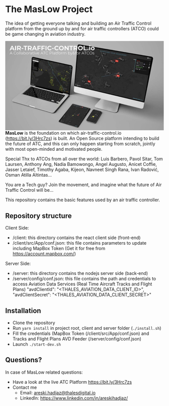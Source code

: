 # The MasLow Project
The idea of getting everyone talking and building an Air Traffic Control platform from the ground up by and for air traffic controllers (ATCO) could be game changing in aviation industry. 

<img src="client/resources/Thumbnail.jpg"
     alt="Air-Traffic-Control.io Thumbnail"
     style="float: left; margin-right: 10px;" />
     
**MasLow** is the foundation on which air-traffic-control.io (https://bit.ly/3Hrc7zs) is built. An Open Source platform intending to build the future of ATC, and this can only happen starting from scratch, jointly with most open-minded and motivated people. 


Special Thx to ATCOs from all over the world: Luis Barbero, Pavol Sitar, Tom Laursen, Anthony Ang, Nadia Bamowongo, Angel Augusto, Anicet Coffie, Jasser Letaief, Timothy Agaba, Kijeon, Navneet Singh Rana, Ivan Radović, Osman Atilla Altintas...

You are a Tech guy?
Join the movement, and imagine what the future of Air Traffic Control will be...

This repository contains the basic features used by an air traffic controller. 

## Repository structure
Client Side:
- /client: this directory contains the react client side (front-end)
- /client/src/App/conf.json: this file contains parameters to update including MapBox Token (Get it for free from https://account.mapbox.com/)

Server Side:
- /server: this directory contains the nodejs server side (back-end)
- /server/config/conf.json: this file contains the path and credentials to access Aviation Data Services (Real Time Aircraft Tracks and Flight Plans)
"avdClientId": "<THALES_AVIATION_DATA_CLIENT_ID>",
"avdClientSecret": "<THALES_AVIATION_DATA_CLIENT_SECRET>"

## Installation
- Clone the repository
- Run `yarn install` in project root, client and server folder (`./install.sh`)
- Fill the credentials (MapBox Token (/client/src/App/conf.json) and Tracks and Flight Plans AVD Feeder (/server/config/conf.json)
- Launch `./start-dev.sh`

## Questions?
In case of MasLow related questions:
- Have a look at the live ATC Platform https://bit.ly/3Hrc7zs
- Contact me
  - Email: [areski.hadjaz@thalesdigital.io](mailto:areski.hadjaz@thalesdigital.io)
  - LinkedIn: https://www.linkedin.com/in/areskihadjaz/ 

